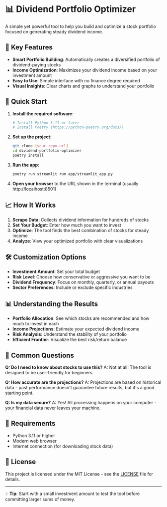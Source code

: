 # 📊 Dividend Portfolio Optimizer

A simple yet powerful tool to help you build and optimize a stock portfolio focused on generating steady dividend income.

## 🌟 Key Features

- **Smart Portfolio Building**: Automatically creates a diversified portfolio of dividend-paying stocks
- **Income Optimization**: Maximizes your dividend income based on your investment amount
- **Easy to Use**: Simple interface with no finance degree required
- **Visual Insights**: Clear charts and graphs to understand your portfolio

## 🚀 Quick Start

1. **Install the required software**:
   ```bash
   # Install Python 3.11 or later
   # Install Poetry (https://python-poetry.org/docs/)
   ```

2. **Set up the project**:
   ```bash
   git clone [your-repo-url]
   cd dividend-portfolio-optimizer
   poetry install
   ```

3. **Run the app**:
   ```bash
   poetry run streamlit run app/streamlit_app.py
   ```

4. **Open your browser** to the URL shown in the terminal (usually http://localhost:8501)

## 📈 How It Works

1. **Scrape Data**: Collects dividend information for hundreds of stocks
2. **Set Your Budget**: Enter how much you want to invest
3. **Optimize**: The tool finds the best combination of stocks for steady income
4. **Analyze**: View your optimized portfolio with clear visualizations

## 🛠️ Customization Options

- **Investment Amount**: Set your total budget
- **Risk Level**: Choose how conservative or aggressive you want to be
- **Dividend Frequency**: Focus on monthly, quarterly, or annual payouts
- **Sector Preferences**: Include or exclude specific industries

## 📊 Understanding the Results

- **Portfolio Allocation**: See which stocks are recommended and how much to invest in each
- **Income Projections**: Estimate your expected dividend income
- **Risk Analysis**: Understand the stability of your portfolio
- **Efficient Frontier**: Visualize the best risk/return balance

## 🤔 Common Questions

**Q: Do I need to know about stocks to use this?**
A: Not at all! The tool is designed to be user-friendly for beginners.

**Q: How accurate are the projections?**
A: Projections are based on historical data - past performance doesn't guarantee future results, but it's a good starting point.

**Q: Is my data secure?**
A: Yes! All processing happens on your computer - your financial data never leaves your machine.

## 📝 Requirements

- Python 3.11 or higher
- Modern web browser
- Internet connection (for downloading stock data)


## 📜 License

This project is licensed under the MIT License - see the [LICENSE](LICENSE) file for details.

---

💡 **Tip**: Start with a small investment amount to test the tool before committing larger sums of money.
